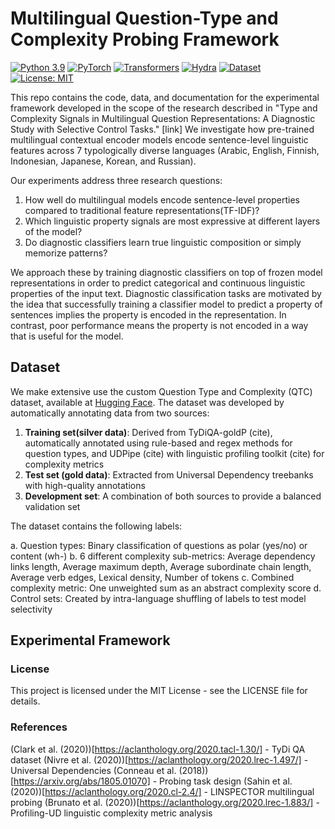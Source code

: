 # Multilingual Question-Type and Complexity Probing Framework

[![Python 3.9](https://img.shields.io/badge/python-3.9-blue.svg)](https://www.python.org/downloads/release/python-390/)
[![PyTorch](https://img.shields.io/badge/PyTorch-2.0%2B-orange)](https://pytorch.org/)
[![Transformers](https://img.shields.io/badge/transformers-4.30%2B-green)](https://huggingface.co/docs/transformers/index)
[![Hydra](https://img.shields.io/badge/Hydra-1.3-blue)](https://hydra.cc/)
[![Dataset](https://img.shields.io/badge/Dataset-HuggingFace-yellow)](https://huggingface.co/datasets/rokokot/question-type-and-complexity)
[![License: MIT](https://img.shields.io/badge/License-MIT-yellow.svg)](https://opensource.org/licenses/MIT)

This repo contains the code, data, and documentation for the experimental framework developed in the scope of the research described in  "Type and Complexity Signals in Multilingual Question Representations: A Diagnostic Study with Selective Control Tasks." [link] We investigate how pre-trained multilingual contextual encoder models encode sentence-level linguistic features across 7 typologically diverse languages (Arabic, English, Finnish, Indonesian, Japanese, Korean, and Russian).

Our experiments address three research questions:

1. How well do multilingual models encode sentence-level properties compared to traditional feature representations(TF-IDF)?
2. Which linguistic property signals are most expressive at different layers of the model?
3. Do diagnostic classifiers learn true linguistic composition or simply memorize patterns?

We approach these by training diagnostic classifiers on top of frozen model representations in order to predict categorical and continuous linguistic properties of the input text. Diagnostic classification tasks are motivated by the idea that successfully training a classifier model to predict a property of sentences implies the property is encoded in the representation. In contrast, poor performance means the property is not encoded in a way that is useful for the model.

## Dataset

We make extensive use the custom  Question Type and Complexity (QTC) dataset, available at [Hugging Face]([https://huggingface.co/datasets/rokokot/question-type-and-complexity). The dataset was developed by automatically annotating data from two sources:

1. **Training set(silver data)**: Derived from TyDiQA-goldP (cite), automatically annotated using rule-based and regex methods for question types, and UDPipe (cite) with linguistic profiling toolkit (cite) for complexity metrics
2. **Test set (gold data)**: Extracted from Universal Dependency treebanks with high-quality annotations
3. **Development set**: A combination of both sources to provide a balanced validation set

The dataset contains the following labels:

a. Question types: Binary classification of questions as polar (yes/no) or content (wh-)
b. 6 different complexity sub-metrics: Average dependency links length, Average maximum depth, Average subordinate chain length, Average verb edges, Lexical density, Number of tokens
c. Combined complexity metric: One unweighted sum as an abstract complexity score
d. Control sets: Created by intra-language shuffling of labels to test model selectivity

## Experimental Framework



### License

This project is licensed under the MIT License - see the LICENSE file for details.

### References

(Clark et al. (2020))[https://aclanthology.org/2020.tacl-1.30/] - TyDi QA dataset
(Nivre et al. (2020))[https://aclanthology.org/2020.lrec-1.497/] - Universal Dependencies
(Conneau et al. (2018))[https://arxiv.org/abs/1805.01070] - Probing task design
(Sahin et al. (2020))[https://aclanthology.org/2020.cl-2.4/] - LINSPECTOR multilingual probing
(Brunato et al. (2020))[https://aclanthology.org/2020.lrec-1.883/] - Profiling-UD linguistic complexity metric analysis

